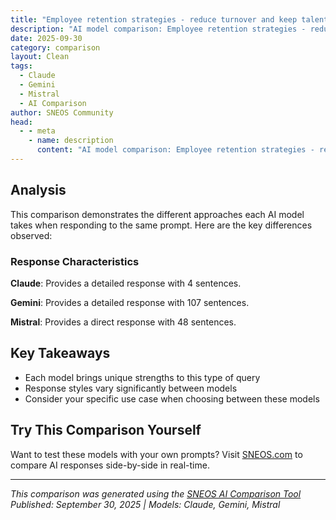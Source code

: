 ```yaml
---
title: "Employee retention strategies - reduce turnover and keep talent"
description: "AI model comparison: Employee retention strategies - reduce turnover and keep talent..."
date: 2025-09-30
category: comparison
layout: Clean
tags:
  - Claude
  - Gemini
  - Mistral
  - AI Comparison
author: SNEOS Community
head:
  - - meta
    - name: description
      content: "AI model comparison: Employee retention strategies - reduce turnover and keep talent..."
---
```


<ChatComparison
  title="Employee retention strategies - reduce turnover and keep talent"
  prompt="Employee retention strategies - reduce turnover and keep talent"
  :responses='{
    "Claude": "# Employee Retention Strategies: Building a Workplace Worth Staying For\n\n## **Core Retention Pillars**\n\n### \uD83D\uDCCA **Competitive Compensation \u0026 Benefits**\n- **Regular pay audits** against market standards\n- **Performance-based bonuses** and merit increases\n- **Comprehensive benefits**: health, dental, vision, retirement\n- **Flexible benefits packages** (cafeteria-style options)\n- **Stock options or profit-sharing** programs\n\n### \uD83D\uDE80 **Career Development \u0026 Growth**\n- **Clear advancement pathways** with defined milestones\n- **Skills training programs** and certifications\n- **Internal promotion preference** (promote from within)\n- **Cross-functional experience** opportunities\n- **Mentorship and coaching** programs\n- **Tuition reimbursement** for relevant education\n\n## **Culture \u0026 Environment Strategies**\n\n### \uD83E\uDD1D **Strong Management Relationships**\n- **Regular one-on-ones** between managers and direct reports\n- **Management training** on leadership and people skills\n- **360-degree feedback** systems\n- **Open communication** channels and transparency\n\n### \u2696\uFE0F **Work-Life Balance**\n- **Flexible work arrangements** (remote, hybrid, flexible hours)\n- **Generous PTO policies** and sabbatical options\n- **Mental health support** and wellness programs\n- **Respect for boundaries** (no after-hours emails)\n\n### \uD83C\uDFAF **Recognition \u0026 Appreciation**\n- **Regular recognition programs** (employee of the month, peer nominations)\n- **Celebration of achievements** both big and small\n- **Public acknowledgment** in meetings and company communications\n- **Personalized rewards** based on individual preferences\n\n## **Strategic Retention Initiatives**\n\n### \uD83D\uDCCB **Stay Interviews \u0026 Exit Analysis**\n- **Quarterly stay interviews**: \u0022What keeps you here? What might make you leave?\u0022\n- **Comprehensive exit interviews** to identify patterns\n- **Action plans** based on feedback themes\n- **Follow-up surveys** with remaining team members\n\n### \uD83C\uDFAF **Employee Engagement Programs**\n- **Employee resource groups** and committees\n- **Innovation time** (20% projects, hackathons)\n- **Social events** and team-building activities\n- **Volunteer opportunities** and community involvement\n\n### \uD83D\uDD04 **Onboarding Excellence**\n- **90-day structured onboarding** program\n- **Buddy system** for new hires\n- **Regular check-ins** during first year\n- **Cultural integration** activities\n\n## **Industry-Specific Approaches**\n\n### \uD83D\uDCBB **Tech/Knowledge Workers**\n- Latest technology and tools\n- Conference attendance and learning opportunities\n- Flexible project assignments\n- Technical career tracks (IC vs. management)\n\n### \uD83C\uDFED **Manufacturing/Operations**\n- Safety recognition programs\n- Skills-based pay increases\n- Equipment operator certifications\n- Shift flexibility when possible\n\n### \uD83D\uDECD\uFE0F **Retail/Customer Service**\n- Employee discounts and perks\n- Customer service excellence recognition\n- Scheduling flexibility\n- Cross-training opportunities\n\n## **Measuring Success**\n\n### \uD83D\uDCC8 **Key Metrics to Track**\n- **Voluntary turnover rate** by department/role\n- **Time to productivity** for new hires\n- **Employee satisfaction scores** and engagement surveys\n- **Internal promotion rates**\n- **Cost per hire** vs. retention investment ROI\n\n### \uD83C\uDFAF **Early Warning Signs**\n- Decreased participation in company events\n- Increased sick days or time off\n- Reduced collaboration or communication\n- Decline in work quality or engagement\n- Complaints about workload or management\n\n## **Implementation Framework**\n\n### **Phase 1: Assessment (Month 1-2)**\n- Conduct employee satisfaction survey\n- Analyze current turnover data\n- Review compensation competitiveness\n- Assess management effectiveness\n\n### **Phase 2: Quick Wins (Month 2-4)**\n- Implement recognition program\n- Address immediate compensation gaps\n- Improve manager training\n- Enhance communication channels\n\n### **Phase 3: Long-term Initiatives (Month 4-12)**\n- Develop career pathing programs\n- Create comprehensive wellness initiatives\n- Build mentorship programs\n- Establish employee resource groups\n\n## **Budget-Friendly Retention Tactics**\n\n### \uD83D\uDCB0 **Low-Cost, High Impact**\n- **Flexible work arrangements** (cost: minimal)\n- **Regular feedback and recognition** (cost: time)\n- **Professional development**",
    "Gemini": "Okay, let\u0027s dive into employee retention strategies!  Keeping your top talent is crucial for organizational success. High turnover is costly, disruptive, and damages morale. Here\u0027s a comprehensive breakdown of strategies to reduce turnover and improve employee retention:\n\n**I. Foundational Elements: Getting It Right from the Start**\n\nThese are the building blocks. If you neglect these, the fancy perks won\u0027t matter as much.\n\n*   **A. Realistic Job Previews \u0026 Clear Expectations:**\n    *   **Describe the job honestly:** Don\u0027t sugarcoat the challenges or exaggerate the positives.  Be transparent about the day-to-day tasks, workload, and company culture.\n    *   **Detailed job descriptions:**  Clearly define roles, responsibilities, and performance expectations.\n    *   **Realistic expectations during onboarding:**  Set achievable goals for the first few months and provide adequate support.\n    *   **Impact:** Reduces early turnover by preventing disillusionment.\n\n*   **B. Competitive Compensation \u0026 Benefits:**\n    *   **Market Research:**  Benchmark salaries and benefits against your competitors and industry standards.  Use resources like Salary.com, Payscale, Glassdoor, and industry-specific surveys.\n    *   **Fair pay:** Ensure equitable pay for similar roles and experience levels, addressing potential pay gaps based on gender, race, or other protected characteristics.\n    *   **Comprehensive benefits:** Offer a competitive package that includes health insurance, dental, vision, retirement plans (401k with matching), paid time off (vacation, sick leave, holidays), life insurance, and disability insurance.\n    *   **Consider non-traditional benefits:**  Think about perks like student loan repayment assistance, childcare support, wellness programs, pet insurance, or flexible spending accounts (FSAs).\n    *   **Impact:** Attracts and retains talent by demonstrating that you value your employees\u0027 financial well-being.\n\n*   **C. Effective Onboarding:**\n    *   **Structured onboarding program:** Don\u0027t just throw new hires into the deep end.  Create a structured program that introduces them to the company culture, their team, their role, and available resources.\n    *   **Assign a buddy or mentor:**  Pair new hires with experienced employees who can provide guidance and support.\n    *   **Regular check-ins:**  Schedule frequent check-ins with the new hire to address any questions or concerns.\n    *   **Training and development opportunities:**  Provide opportunities for new hires to learn and grow within the company.\n    *   **Impact:** Helps new hires feel welcome, supported, and prepared for their roles, increasing their likelihood of staying long-term.\n\n**II. Cultivating a Positive and Engaging Work Environment**\n\nThese strategies focus on creating a workplace where employees feel valued, respected, and motivated.\n\n*   **A. Strong Leadership \u0026 Management:**\n    *   **Leadership training:**  Invest in training for managers to develop their leadership skills, including communication, delegation, coaching, and conflict resolution.\n    *   **Lead by example:**  Managers should embody the company\u0027s values and demonstrate ethical behavior.\n    *   **Empowerment:**  Give employees autonomy and decision-making authority within their roles.\n    *   **Regular feedback:**  Provide constructive feedback and coaching to help employees improve their performance.\n    *   **Impact:**  Good leadership creates a supportive and motivating work environment, fostering employee loyalty and engagement.\n\n*   **B. Open Communication \u0026 Transparency:**\n    *   **Regular communication from leadership:** Keep employees informed about company performance, goals, and strategies.\n    *   **Two-way communication channels:** Encourage employees to share their ideas, feedback, and concerns through surveys, suggestion boxes, town hall meetings, or informal conversations.\n    *   **Transparent decision-making:** Explain the rationale behind important decisions and be open to employee input.\n    *   **Impact:** Builds trust, increases employee understanding, and fosters a sense of belonging.\n\n*   **C. Recognition \u0026 Appreciation:**\n    *   **Regular acknowledgment:**  Recognize and appreciate employees\u0027 contributions, both big and small.\n    *   **Formal recognition programs:**  Implement programs that reward employees for outstanding performance, innovation, or dedication.  This could include employee of the month awards, bonuses, or public acknowledgments.\n    *   **Informal recognition:**  Offer simple gestures of appreciation, such as a thank-you note, a public shout-out during a team meeting, or a small gift.\n    *   **Personalized recognition:**  Tailor the recognition to the individual employee\u0027s preferences.\n    *   **Impact:**  Boosts morale, increases motivation, and reinforces desired behaviors.\n\n*   **D. Employee Development \u0026 Growth Opportunities:**\n    *   **Career pathing:**  Help employees understand their potential career paths within the company and provide opportunities for them to develop the skills and experience they need to advance.\n    *   **Training and development programs:**  Offer a variety of training programs to help employees enhance their skills and knowledge.  This could include online courses, workshops, conferences, or tuition reimbursement.\n    *   **Mentorship programs:**  Pair employees with experienced mentors who can provide guidance and support.\n    *   **Cross-functional assignments:**  Give employees opportunities to work on projects outside of their usual roles to broaden their skills and experience.\n    *   **Impact:** Shows employees that you are invested in their future, increasing their commitment to the company.\n\n*   **E. Work-Life Balance:**\n    *   **Flexible work arrangements:** Offer options such as remote work, flexible hours, or compressed workweeks, when possible.\n    *   **Generous paid time off:**  Provide ample vacation time, sick leave, and personal days.\n    *   **Wellness programs:**  Promote employee well-being through initiatives such as gym memberships, wellness challenges, or stress management workshops.\n    *   **Encourage breaks and time off:** Discourage overwork and encourage employees to take breaks and use their vacation time.\n    *   **Impact:** Reduces stress and burnout, improving employee morale and productivity.\n\n*   **F. Positive Company Culture:**\n    *   **Define your values:** Clearly articulate the company\u0027s core values and ensure that they are reflected in all aspects of the organization.\n    *   **Promote inclusivity:**  Create a welcoming and inclusive environment where all employees feel valued and respected.\n    *   **Encourage teamwork and collaboration:** Foster a culture of collaboration and teamwork.\n    *   **Social events and team-building activities:**  Organize social events and team-building activities to help employees connect with each other and build relationships.\n    *   **Impact:** Creates a sense of belonging and camaraderie, making employees more likely to stay.\n\n**III.  Addressing Specific Turnover Drivers:  Dive Deep to Find the Root Causes**\n\n*   **A. Exit Interviews:**\n    *   **Conduct thorough exit interviews:**  Ask departing employees about their reasons for leaving and gather feedback on their experiences.\n    *   **Analyze exit interview data:**  Identify trends and patterns in exit interview data to pinpoint areas for improvement.\n    *   **Implement changes based on feedback:**  Take action to address the issues raised in exit interviews.\n    *   **Impact:** Provides valuable insights into the reasons for turnover and helps identify areas for improvement.\n\n*   **B. Employee Surveys:**\n    *   **Conduct regular employee surveys:**  Gather feedback on employee satisfaction, engagement, and perceptions of the work environment.\n    *   **Use a variety of survey formats:**  Employ different survey formats, such as Likert scales, open-ended questions, and anonymous feedback options.\n    *   **Analyze survey data and take action:**  Identify areas for improvement and develop action plans to address them.\n    *   **Communicate survey results to employees:**  Share the results of employee surveys with employees and explain the steps being taken to address their concerns.\n    *   **Impact:**  Provides a comprehensive understanding of employee sentiment and helps identify areas where changes are needed.\n\n*   **C. Stay Interviews:**\n    *   **Conduct stay interviews with high-performing employees:**  Ask them what they like about their jobs, what keeps them engaged, and what might make them leave.\n    *   **Use the information to tailor retention strategies:**  Develop personalized retention plans based on the information gathered in stay interviews.\n    *   **Impact:** Proactively addresses potential issues and strengthens the bond between the employee and the company.\n\n**IV.  Ongoing Monitoring \u0026 Improvement**\n\n*   **A. Track Key Metrics:**\n    *   **Turnover rate:**  Monitor the overall turnover rate, as well as turnover rates for specific departments, roles, and demographics.\n    *   **Retention rate:**  Track the percentage of employees who remain with the company over a specific period of time.\n    *   **Employee satisfaction scores:**  Monitor employee satisfaction scores from surveys and other feedback mechanisms.\n    *   **Employee engagement scores:**  Track employee engagement scores to assess the level of employee motivation and commitment.\n    *   **Cost of turnover:**  Calculate the cost of turnover to understand the financial impact of employee departures.\n    *   **Time to fill positions:** Track how long it takes to fill vacant positions to identify areas to improve recruitment.\n\n*   **B. Continuous Improvement:**\n    *   **Regularly review and update retention strategies:**  Adapt your retention strategies based on changing employee needs, market conditions, and company priorities.\n    *   **Stay informed about best practices:**  Keep up-to-date on the latest research and best practices in employee retention.\n    *   **Seek feedback from employees:**  Continuously solicit feedback from employees on what is working and what needs improvement.\n\n**Key Considerations \u0026 Best Practices:**\n\n*   **Tailor your approach:**  There\u0027s no one-size-fits-all solution.  Customize your retention strategies to fit the specific needs and culture of your organization.\n*   **Focus on the employee experience:**  Employee retention is about more than just perks and benefits.  It\u0027s about creating a positive and engaging work experience that makes employees want to stay.\n*   **Invest in your employees:**  Show your employees that you value them by investing in their development, well-being, and career growth.\n*   **Be proactive:**  Don\u0027t wait until employees are about to leave to address their concerns.  Take proactive steps to create a positive and supportive work environment.\n*   **Be authentic:**  Don\u0027t try to be something you\u0027re not.  Be genuine and transparent in your communication and actions.\n*   **Measure your results:**  Track key metrics to measure the effectiveness of your retention strategies and make adjustments as needed.\n*   **Executive buy-in:** Secure support from top leadership, as the success of employee retention initiatives often relies on dedicated resources and a commitment from the highest levels of the organization.\n\nBy implementing these strategies, you can significantly reduce employee turnover, retain your top talent, and create a thriving and successful organization. Good luck!\n",
    "Mistral": "Employee retention is crucial for maintaining a stable and productive workforce. Here are some strategies to help reduce turnover and keep talent:\n\n1. **Onboarding and Orientation:**\n   - Start from the beginning. A well-structured onboarding process helps new employees feel welcomed and valued.\n   - Provide clear expectations, resources, and support to help them integrate into the company culture.\n\n2. **Competitive Compensation and Benefits:**\n   - Ensure salaries are competitive within your industry and region.\n   - Offer attractive benefits packages, including health insurance, retirement plans, and paid time off.\n\n3. **Recognition and Rewards:**\n   - Recognize and reward employees for their hard work and achievements.\n   - Implement employee recognition programs, bonuses, or other incentives.\n\n4. **Professional Development:**\n   - Provide opportunities for growth and learning, such as training, workshops, and coaching.\n   - Encourage employees to pursue their career goals within the company.\n\n5. **Clear Career Paths:**\n   - Define clear career paths and communicate them to employees.\n   - Provide opportunities for advancement and internal promotions.\n\n6. **Regular Feedback and Communication:**\n   - Establish regular check-ins and performance reviews.\n   - Encourage open communication and listen to employees\u0027 concerns and ideas.\n\n7. **Work-Life Balance:**\n   - Promote a healthy work-life balance through flexible work arrangements, such as remote work or flexible hours.\n   - Encourage employees to take their paid time off.\n\n8. **Positive Work Environment:**\n   - Foster a positive and supportive work culture.\n   - Encourage team-building activities and create a collaborative environment.\n\n9. **Employee Engagement:**\n   - Keep employees engaged by involving them in decision-making processes and encouraging innovation.\n   - Conduct employee engagement surveys to understand their needs and concerns.\n\n10. **Wellness Programs:**\n    - Implement wellness programs to support employees\u0027 physical and mental health.\n    - Offer resources such as Employee Assistance Programs (EAPs), fitness classes, or mindfulness workshops.\n\n11. **Diversity, Equity, and Inclusion (DEI):**\n    - Foster a diverse, equitable, and inclusive workplace where everyone feels valued and respected.\n    - Implement DEI training and create employee resource groups.\n\n12. **Stay Interviews:**\n    - Conduct stay interviews to understand why employees stay and what might cause them to leave.\n    - Use this information to improve retention strategies.\n\n13. **Exit Interviews:**\n    - Conduct exit interviews to gain insights into why employees are leaving.\n    - Use this feedback to make necessary improvements.\n\n14. **Leadership Development:**\n    - Invest in developing strong leaders who can inspire and motivate their teams.\n    - Provide leadership training and coaching.\n\n15. **Clear Vision and Mission:**\n    - Ensure employees understand and align with the company\u0027s vision, mission, and values.\n    - Communicate these aspects regularly and incorporate them into daily operations.\n\nBy implementing these strategies, you can create a more engaged, satisfied, and stable workforce, ultimately reducing turnover and retaining top talent."
  }'
  published-date="22:46"
/>

## Analysis

This comparison demonstrates the different approaches each AI model takes when responding to the same prompt. Here are the key differences observed:

### Response Characteristics

**Claude**: Provides a detailed response with 4 sentences. 

**Gemini**: Provides a detailed response with 107 sentences. 

**Mistral**: Provides a direct response with 48 sentences. 

## Key Takeaways

- Each model brings unique strengths to this type of query
- Response styles vary significantly between models
- Consider your specific use case when choosing between these models

## Try This Comparison Yourself

Want to test these models with your own prompts? Visit [SNEOS.com](https://sneos.com) to compare AI responses side-by-side in real-time.

---

*This comparison was generated using the [SNEOS AI Comparison Tool](https://sneos.com)*
*Published: September 30, 2025 | Models: Claude, Gemini, Mistral*
